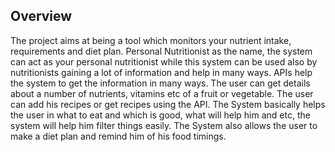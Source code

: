 ## Overview 
The project aims at being a tool which monitors your nutrient intake, requirements and diet plan. 
Personal Nutritionist as the name, the system can act as your personal nutritionist while this system can be used also by nutritionists gaining a lot of information and help in many ways. APIs help the system to get the information in many ways. The user can get details about a number of nutrients, vitamins etc of a fruit or vegetable. The user can add his recipes or get recipes using the API. The System basically helps the user in what to eat and which is good, what will help him and etc, the system will help him filter things easily. The System also allows the user to make a diet plan and remind him of his food timings.
